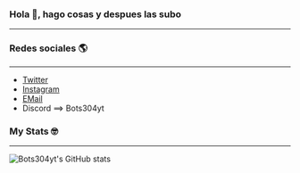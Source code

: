 
<!--
**bots304yt/bots304yt** is a ✨ _special_ ✨ repository because its `README.md` (this file) appears on your GitHub profile.

Here are some ideas to get you started:

- 🔭 I’m currently working on ...
- 🌱 I’m currently learning ...
- 👯 I’m looking to collaborate on ...
- 🤔 I’m looking for help with ...
- 💬 Ask me about ...
- 📫 How to reach me: ...
- 😄 Pronouns: ...
- ⚡ Fun fact: ...
-->
### Hola 👋, hago cosas y despues las subo
___
### Redes sociales 🌎
---
   - [Twitter](https://twitter.com/bots304yt)
   - [Instagram](https://www.instagram.com/botss304/)
   - [EMail](https://mail.google.com/mail/u/0/?fs=1&to=bots304yt@gmail.com&su=&body=&tf=cm)
   - Discord ==> Bots304yt

### My Stats 🤓
---
![Bots304yt's GitHub stats](https://github-readme-stats.vercel.app/api?username=bots304yt&show_icons=true&theme=radical)
